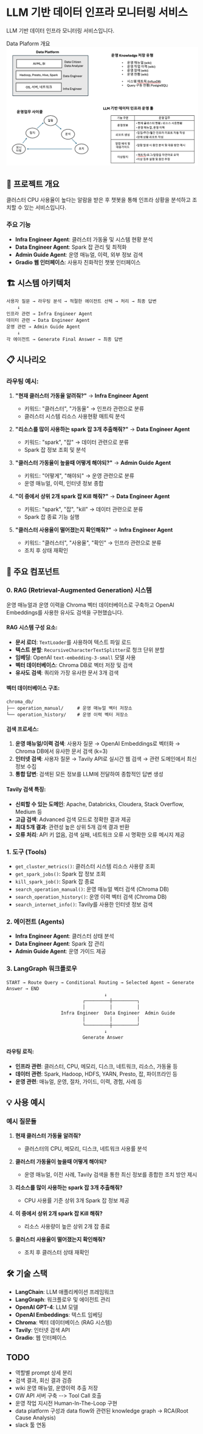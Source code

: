 # LLM 기반 데이터 인프라 모니터링 서비스

LLM 기반 데이터 인프라 모니터링 서비스입니다.

Data Plaform 개요 
![DataOps Overview](image/dataops_overview.png)


## 🎯 프로젝트 개요

클러스터 CPU 사용율이 높다는 알람을 받은 후 챗봇을 통해 인프라 상황을 분석하고 조치할 수 있는 서비스입니다.

### 주요 기능

- **Infra Engineer Agent**: 클러스터 가동율 및 시스템 현황 분석
- **Data Engineer Agent**: Spark 잡 관리 및 최적화
- **Admin Guide Agent**: 운영 매뉴얼, 이력, 외부 정보 검색
- **Gradio 웹 인터페이스**: 사용자 친화적인 챗봇 인터페이스

## 🏗️ 시스템 아키텍처

```
사용자 질문 → 라우팅 분석 → 적절한 에이전트 선택 → 처리 → 최종 답변
    ↓
인프라 관련 → Infra Engineer Agent
데이터 관련 → Data Engineer Agent  
운영 관련 → Admin Guide Agent
    ↓
각 에이전트 → Generate Final Answer → 최종 답변
```

## 📋 시나리오

### 라우팅 예시:

1. **"현재 클러스터 가동율 알려줘?"** → **Infra Engineer Agent**
   - 키워드: "클러스터", "가동율" → 인프라 관련으로 분류
   - 클러스터 시스템 리소스 사용현황 매트릭 분석

2. **"리소스를 많이 사용하는 spark 잡 3개 추출해줘?"** → **Data Engineer Agent**
   - 키워드: "spark", "잡" → 데이터 관련으로 분류
   - Spark 잡 정보 조회 및 분석

3. **"클러스터 가동율이 높을때 어떻게 해야되?"** → **Admin Guide Agent**
   - 키워드: "어떻게", "해야되" → 운영 관련으로 분류
   - 운영 매뉴얼, 이력, 인터넷 정보 종합

4. **"이 중에서 상위 2개 spark 잡 Kill 해줘?"** → **Data Engineer Agent**
   - 키워드: "spark", "잡", "kill" → 데이터 관련으로 분류
   - Spark 잡 종료 기능 실행

5. **"클러스터 사용율이 떨어졌는지 확인해줘?"** → **Infra Engineer Agent**
   - 키워드: "클러스터", "사용율", "확인" → 인프라 관련으로 분류
   - 조치 후 상태 재확인



## 🔧 주요 컴포넌트

### 0. RAG (Retrieval-Augmented Generation) 시스템

운영 매뉴얼과 운영 이력을 Chroma 벡터 데이터베이스로 구축하고 OpenAI Embeddings를 사용한 유사도 검색을 구현했습니다.

#### RAG 시스템 구성 요소:
- **문서 로더**: `TextLoader`를 사용하여 텍스트 파일 로드
- **텍스트 분할**: `RecursiveCharacterTextSplitter`로 청크 단위 분할
- **임베딩**: OpenAI `text-embedding-3-small` 모델 사용
- **벡터 데이터베이스**: Chroma DB로 벡터 저장 및 검색
- **유사도 검색**: 쿼리와 가장 유사한 문서 3개 검색

#### 벡터 데이터베이스 구조:
```
chroma_db/
├── operation_manual/     # 운영 매뉴얼 벡터 저장소
└── operation_history/    # 운영 이력 벡터 저장소
```

#### 검색 프로세스:
1. **운영 매뉴얼/이력 검색**: 사용자 질문 → OpenAI Embeddings로 벡터화 → Chroma DB에서 유사한 문서 검색 (k=3)
2. **인터넷 검색**: 사용자 질문 → Tavily API로 실시간 웹 검색 → 관련 도메인에서 최신 정보 수집
3. **통합 답변**: 검색된 모든 정보를 LLM에 전달하여 종합적인 답변 생성

#### Tavily 검색 특징:
- **신뢰할 수 있는 도메인**: Apache, Databricks, Cloudera, Stack Overflow, Medium 등
- **고급 검색**: Advanced 검색 모드로 정확한 결과 제공
- **최대 5개 결과**: 관련성 높은 상위 5개 검색 결과 반환
- **오류 처리**: API 키 없음, 검색 실패, 네트워크 오류 시 명확한 오류 메시지 제공

### 1. 도구 (Tools)

- `get_cluster_metrics()`: 클러스터 시스템 리소스 사용량 조회
- `get_spark_jobs()`: Spark 잡 정보 조회
- `kill_spark_job()`: Spark 잡 종료
- `search_operation_manual()`: 운영 매뉴얼 벡터 검색 (Chroma DB)
- `search_operation_history()`: 운영 이력 벡터 검색 (Chroma DB)
- `search_internet_info()`: Tavily를 사용한 인터넷 정보 검색

### 2. 에이전트 (Agents)

- **Infra Engineer Agent**: 클러스터 상태 분석
- **Data Engineer Agent**: Spark 잡 관리
- **Admin Guide Agent**: 운영 가이드 제공

### 3. LangGraph 워크플로우

```
START → Route Query → Conditional Routing → Selected Agent → Generate Answer → END
                                    ↓
                            ┌─────────┼─────────┐
                            │         │         │
                    Infra Engineer  Data Engineer  Admin Guide
                            │         │         │
                            └─────────┼─────────┘
                                    ↓
                            Generate Answer
```

#### 라우팅 로직:
- **인프라 관련**: 클러스터, CPU, 메모리, 디스크, 네트워크, 리소스, 가동율 등
- **데이터 관련**: Spark, Hadoop, HDFS, YARN, Presto, 잡, 파이프라인 등  
- **운영 관련**: 매뉴얼, 운영, 절차, 가이드, 이력, 경험, 사례 등

## 💡 사용 예시

### 예시 질문들

1. **현재 클러스터 가동율 알려줘?**
   - 클러스터의 CPU, 메모리, 디스크, 네트워크 사용률 분석

2. **클러스터 가동율이 높을때 어떻게 해야되?**
   - 운영 매뉴얼, 이전 사례, Tavily 검색을 통한 최신 정보를 종합한 조치 방안 제시

3. **리소스를 많이 사용하는 spark 잡 3개 추출해줘?**
   - CPU 사용률 기준 상위 3개 Spark 잡 정보 제공

4. **이 중에서 상위 2개 spark 잡 Kill 해줘?**
   - 리소스 사용량이 높은 상위 2개 잡 종료

5. **클러스터 사용율이 떨어졌는지 확인해줘?**
   - 조치 후 클러스터 상태 재확인

## 🛠️ 기술 스택

- **LangChain**: LLM 애플리케이션 프레임워크
- **LangGraph**: 워크플로우 및 에이전트 관리
- **OpenAI GPT-4**: LLM 모델
- **OpenAI Embeddings**: 텍스트 임베딩
- **Chroma**: 벡터 데이터베이스 (RAG 시스템)
- **Tavily**: 인터넷 검색 API
- **Gradio**: 웹 인터페이스

## TODO
- 역할별 prompt 상세 분리 
- 검색 결과, 회신 결과 검증 
- wiki 운영 매뉴얼, 운영이력 추출 저장
- GW API 서버 구축 --> Tool Call 호출
- 운영 작업 지시전 Human-In-The-Loop 구현 
- data platform 구성과 data flow와 관련된 knowledge graph -> RCA(Root Cause Analysis)
- slack 툴 연동 
